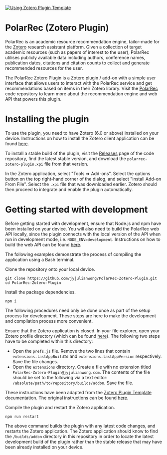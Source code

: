 [![Using Zotero Plugin Template](https://img.shields.io/badge/Using-Zotero%20Plugin%20Template-blue?style=flat-square&logo=github)](https://github.com/windingwind/zotero-plugin-template)

# PolarRec (Zotero Plugin)

PolarRec is an academic resource recommendation engine, tailor-made for the [Zotero](https://www.zotero.org/) research assistant platform. Given a collection of target academic resources (such as papers of interest to the user), PolarRec utilises publicly available data including authors, conference names, publication dates, citations and citation counts to collect and generate recommended resources for the user.

The PolarRec Zotero Plugin is a Zotero plugin / add-on with a simple user interface that allows users to interact with the PolarRec service and get recommendations based on items in their Zotero library. Visit the [PolarRec](https://github.com/jyjulianwong/PolarRec) code repository to learn more about the recommendation engine and web API that powers this plugin.

# Installing the plugin

To use the plugin, you need to have Zotero (6.0 or above) installed on your device. Instructions on how to install the Zotero client application can be found [here](https://www.zotero.org/download/).

To install a stable build of the plugin, visit the [Releases](https://github.com/jyjulianwong/PolarRec-Zotero-Plugin/releases) page of the code repository, find the latest stable version, and download the `polarrec-zotero-plugin.xpi` file from that version.

In the Zotero application, select "Tools => Add-ons". Select the options button on the top right-hand corner of the dialog, and select "Install Add-on From File". Select the `.xpi` file that was downloaded earlier. Zotero should then proceed to integrate and enable the plugin automatically.

# Getting started with development

Before getting started with development, ensure that Node.js and npm have been installed on your device. You will also need to build the PolarRec web API locally, since the plugin connects with the local version of the API when run in development mode, i.e. `NODE_ENV=development`. Instructions on how to build the web API can be found [here](https://github.com/jyjulianwong/PolarRec).

The following examples demonstrate the process of compiling the application using a Bash terminal.

Clone the repository onto your local device.
```shell
git clone https://github.com/jyjulianwong/PolarRec-Zotero-Plugin.git
cd PolarRec-Zotero-Plugin
```

Install the package dependencies.
```shell
npm i
```

The following procedures need only be done once as part of the setup process for development. These steps are here to make the development and compilation process more convenient.

Ensure that the Zotero application is closed. In your file explorer, open your Zotero profile directory (which can be found [here](https://www.zotero.org/support/kb/profile_directory)). The following two steps have to be completed within this directory:

*   Open the `prefs.js` file. Remove the two lines that contain `extensions.lastAppBuildId` and `extensions.lastAppVersion` respectively. Save the file changes.
*   Open the `extensions` directory. Create a file with no extension titled `PolarRec-Zotero-Plugin@jyjulianwong.com`. The contents of the file should be set to the following via a text editor: `/absolute/path/to/repository/builds/addon`. Save the file.

These instructions have been adapted from the [Zotero Plugin Template](https://github.com/windingwind/zotero-plugin-template) documentation. The original instructions can be found [here](https://zotero.yuque.com/staff-gkhviy/developer/skzm5s).

Compile the plugin and restart the Zotero application.
```shell
npm run restart
```

The above command builds the plugin with any latest code changes, and restarts the Zotero application. The Zotero application should know to find the `/builds/addon` directory in this repository in order to locate the latest development build of the plugin rather than the stable release that may have been already installed on your device.
